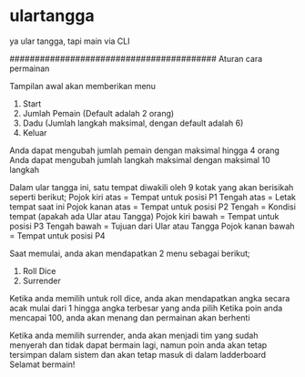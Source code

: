 # ulartangga
ya ular tangga, tapi main via CLI

#########################################
Aturan cara permainan

Tampilan awal akan memberikan menu
1. Start
2. Jumlah Pemain (Default adalah 2 orang)
3. Dadu (Jumlah langkah maksimal, dengan default adalah 6)
4. Keluar

Anda dapat mengubah jumlah pemain dengan maksimal hingga 4 orang
Anda dapat mengubah jumlah langkah maksimal dengan maksimal 10 langkah

Dalam ular tangga ini, satu tempat diwakili oleh 9 kotak yang akan berisikah seperti berikut;
Pojok kiri atas   = Tempat untuk posisi P1
Tengah atas       = Letak tempat saat ini
Pojok kanan atas  = Tempat untuk posisi P2
Tengah            = Kondisi tempat (apakah ada Ular atau Tangga)
Pojok kiri bawah  = Tempat untuk posisi P3
Tengah bawah      = Tujuan dari Ular atau Tangga 
Pojok kanan bawah = Tempat untuk posisi P4

Saat memulai, anda akan mendapatkan 2 menu sebagai berikut;
1.  Roll Dice
2.  Surrender

Ketika anda memilih untuk roll dice, anda akan mendapatkan angka secara acak mulai dari 1 hingga angka terbesar yang anda pilih
Ketika poin anda mencapai 100, anda akan menang dan permainan akan berhenti

Ketika anda memilih surrender, anda akan menjadi tim yang sudah menyerah dan tidak dapat bermain lagi, namun poin anda akan tetap tersimpan dalam sistem dan akan tetap masuk di dalam ladderboard
Selamat bermain!
